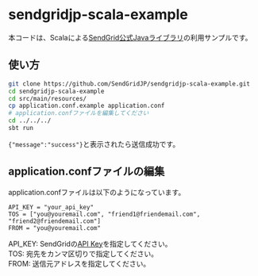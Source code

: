 # sendgridjp-scala-example

本コードは、Scalaによる[SendGrid公式Javaライブラリ](https://github.com/sendgrid/sendgrid-java)の利用サンプルです。

## 使い方

```bash
git clone https://github.com/SendGridJP/sendgridjp-scala-example.git
cd sendgridjp-scala-example
cd src/main/resources/
cp application.conf.example application.conf
# application.confファイルを編集してください
cd ../../../
sbt run
```

`{"message":"success"}`と表示されたら送信成功です。

## application.confファイルの編集

application.confファイルは以下のようになっています。

```
API_KEY = "your_api_key"
TOS = ["you@youremail.com", "friend1@friendemail.com", "friend2@friendemail.com"]
FROM = "you@youremail.com"
```

API_KEY: SendGridの[API Key](https://sendgrid.kke.co.jp/docs/User_Manual_JP/Settings/api_keys.html)を指定してください。  
TOS: 宛先をカンマ区切りで指定してください。  
FROM: 送信元アドレスを指定してください。
